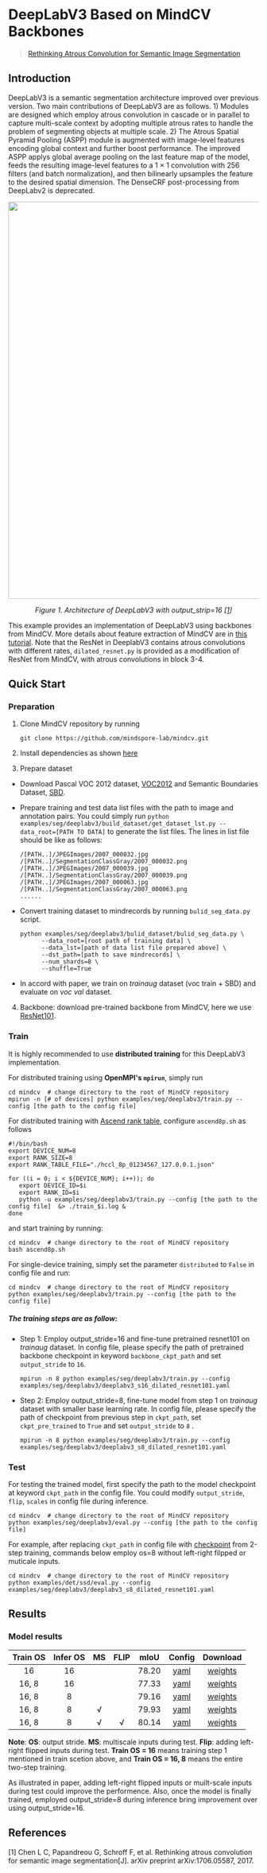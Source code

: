 # DeepLabV3 Based on MindCV Backbones

> [Rethinking Atrous Convolution for Semantic Image Segmentation](https://arxiv.org/abs/1706.05587)

## Introduction

DeepLabV3 is a semantic segmentation architecture improved over previous version. Two main contributions of DeepLabV3 are as follows. 1) Modules are designed which employ atrous convolution in cascade or in parallel to capture multi-scale context by adopting multiple atrous rates to handle the problem of segmenting objects at multiple scale. 2) The Atrous Spatial Pyramid Pooling (ASPP) module is augmented with image-level features encoding global context and further boost performance. The improved ASPP applys global average pooling on the last feature map of the model, feeds the resulting image-level features to a 1 × 1 convolution with 256 filters (and batch normalization), and then bilinearly upsamples the feature to the desired spatial dimension. The DenseCRF post-processing from DeepLabv2 is deprecated.

<p align="center">
  <img src="https://github.com/mindspore-lab/mindcv/assets/33061146/db2076ed-bccd-455f-badb-e03deb131dc5" width=800 />
</p>
<p align="center">
  <em>Figure 1. Architecture of DeepLabV3 with output_strip=16 [<a href="#references">1</a>] </em>
</p>

This example provides an implementation of DeepLabV3 using backbones from MindCV. More details about feature extraction of MindCV are in [this tutorial](https://github.com/mindspore-lab/mindcv/blob/main/docs/en/how_to_guides/feature_extraction.md). Note that the ResNet in DeeplabV3 contains atrous convolutions with different rates,  `dilated_resnet.py`  is provided as a modification of ResNet from MindCV, with atrous convolutions in block 3-4.

## Quick Start

### Preparation

1. Clone MindCV repository by running

   ```shell
   git clone https://github.com/mindspore-lab/mindcv.git
   ```
2. Install dependencies as shown [here](https://mindspore-lab.github.io/mindcv/installation/)

3. Prepare dataset

- Download Pascal VOC 2012 dataset,  [VOC2012](http://host.robots.ox.ac.uk/pascal/VOC/voc2012/) and Semantic Boundaries Dataset, [SBD](https://www2.eecs.berkeley.edu/Research/Projects/CS/vision/grouping/semantic_contours/benchmark.tgz).

- Prepare training and test data list files with the path to image and annotation pairs. You could simply run `python examples/seg/deeplabv3/build_dataset/get_dataset_lst.py --data_root=[PATH TO DATA]` to generate the list files. The lines in list file should be like as follows:

  ```
  /[PATH..]/JPEGImages/2007_000032.jpg /[PATH..]/SegmentationClassGray/2007_000032.png
  /[PATH..]/JPEGImages/2007_000039.jpg /[PATH..]/SegmentationClassGray/2007_000039.png
  /[PATH..]/JPEGImages/2007_000063.jpg /[PATH..]/SegmentationClassGray/2007_000063.png
  ......
  ```

- Convert training dataset to mindrecords by running  ``bulid_seg_data.py `` script.

  ```shell
  python examples/seg/deeplabv3/bulid_dataset/bulid_seg_data.py \
  		--data_root=[root path of training data] \
  		--data_lst=[path of data list file prepared above] \
  		--dst_path=[path to save mindrecords] \
  		--num_shards=8 \
  		--shuffle=True
  ```

* In accord with paper, we train on *trainaug* dataset (voc train + SBD) and evaluate on *voc val* dataset.

4. Backbone: download pre-trained backbone from MindCV, here we use [ResNet101](https://download.mindspore.cn/toolkits/mindcv/resnet/resnet101-689c5e77.ckpt).

### Train

It is highly recommended to use **distributed training** for this DeepLabV3 implementation.

For distributed training using **OpenMPI's `mpirun`**, simply run
```shell
cd mindcv  # change directory to the root of MindCV repository
mpirun -n [# of devices] python examples/seg/deeplabv3/train.py --config [the path to the config file]
```

For distributed training with [Ascend rank table](https://github.com/mindspore-lab/mindocr/blob/main/docs/en/tutorials/distribute_train.md#12-configure-rank_table_file-for-training), configure `ascend8p.sh` as follows

```shell
#!/bin/bash
export DEVICE_NUM=8
export RANK_SIZE=8
export RANK_TABLE_FILE="./hccl_8p_01234567_127.0.0.1.json"

for ((i = 0; i < ${DEVICE_NUM}; i++)); do
   export DEVICE_ID=$i
   export RANK_ID=$i
   python -u examples/seg/deeplabv3/train.py --config [the path to the config file]  &> ./train_$i.log &
done
```

and start training by running:
```shell l
cd mindcv  # change directory to the root of MindCV repository
bash ascend8p.sh
```

For single-device training, simply set the parameter ``distributed`` to ``False`` in config file and run:
```shell
cd mindcv  # change directory to the root of MindCV repository
python examples/seg/deeplabv3/train.py --config [the path to the config file]
```

##### The training steps are as follow:

- Step 1: Employ output_stride=16 and fine-tune pretrained resnet101 on *trainaug* dataset. In config file, please specify the path of pretrained backbone checkpoint in keyword `backbone_ckpt_path` and set `output_stride` to `16`.

  ```shell
  mpirun -n 8 python examples/seg/deeplabv3/train.py --config examples/seg/deeplabv3/deeplabv3_s16_dilated_resnet101.yaml
  ```

* Step 2: Employ output_stride=8, fine-tune model from step 1 on  *trainaug* dataset with smaller base learning rate. In config file, please specify the path of checkpoint from previous step in `ckpt_path`, set  `ckpt_pre_trained` to `True` and set `output_stride` to `8` .

  ```shell
  mpirun -n 8 python examples/seg/deeplabv3/train.py --config examples/seg/deeplabv3/deeplabv3_s8_dilated_resnet101.yaml
  ```

### Test

For testing the trained model, first specify the path to the model checkpoint at keyword `ckpt_path` in the config file. You could modify `output_stride`, `flip`, `scales` in config file during inference.
```shell
cd mindcv  # change directory to the root of MindCV repository
python examples/seg/deeplabv3/eval.py --config [the path to the config file]
```
For example, after replacing  `ckpt_path` in config file with [checkpoint](https://download.mindspore.cn/toolkits/mindcv/deeplabv3/deeplabv3_s8_resnet101-a297e7af.ckpt) from 2-step training, commands below employ os=8 without left-right filpped or muticale inputs.
```shell
cd mindcv  # change directory to the root of MindCV repository
python examples/det/ssd/eval.py --config examples/seg/deeplabv3/deeplabv3_s8_dilated_resnet101.yaml
```

## Results



### Model results


| Train OS | Infer OS |  MS  | FLIP | mIoU  |                            Config                            |                           Download                           |
| :------: | :------: | :--: | :--: | :---: | :----------------------------------------------------------: | :----------------------------------------------------------: |
|    16    |    16    |      |      | 78.20 | [yaml](https://github.com/mindspore-lab/mindcv/blob/main/examples/seg/deeplabv3/deeplabv3_s16_dilated_resnet101.yaml) | [weights](https://download.mindspore.cn/toolkits/mindcv/deeplabv3/deeplabv3_s16_resnet101-9de3c664.ckpt) |
|  16, 8   |    16    |      |      | 77.33 | [yaml](https://github.com/mindspore-lab/mindcv/blob/main/examples/seg/deeplabv3/deeplabv3_s16_dilated_resnet101.yaml) | [weights](https://download.mindspore.cn/toolkits/mindcv/deeplabv3/deeplabv3_s8_resnet101-a297e7af.ckpt) |
|  16, 8   |    8     |      |      | 79.16 | [yaml](https://github.com/mindspore-lab/mindcv/blob/main/examples/seg/deeplabv3/deeplabv3_s8_dilated_resnet101.yaml) | [weights](https://download.mindspore.cn/toolkits/mindcv/deeplabv3/deeplabv3_s8_resnet101-a297e7af.ckpt) |
|  16, 8   |    8     |  √   |      | 79.93 | [yaml](https://github.com/mindspore-lab/mindcv/blob/main/examples/seg/deeplabv3/deeplabv3_s8_dilated_resnet101.yaml) | [weights]([weights](https://download.mindspore.cn/toolkits/mindcv/deeplabv3/deeplabv3_s8_resnet101-a297e7af.ckpt)) |
|  16, 8   |    8     |  √   |  √   | 80.14 | [yaml](https://github.com/mindspore-lab/mindcv/blob/main/examples/seg/deeplabv3/deeplabv3_s8_dilated_resnet101.yaml) | [weights](https://download.mindspore.cn/toolkits/mindcv/deeplabv3/deeplabv3_s8_resnet101-a297e7af.ckpt) |

**Note**: **OS**: output stride.  **MS**: multiscale inputs during test. **Flip**: adding left-right flipped inputs during test. **Train OS = 16** means training step 1 mentioned in train scetion above, and **Train OS = 16, 8** means the entire two-step training.

As illustrated in paper, adding left-right flipped inputs or muilt-scale inputs during test could improve the performence. Also, once the model is finally trained, employed output_stride=8 during inference bring improvement over using  output_stride=16.


## References
[1] Chen L C, Papandreou G, Schroff F, et al. Rethinking atrous convolution for semantic image segmentation[J]. arXiv preprint arXiv:1706.05587, 2017.
